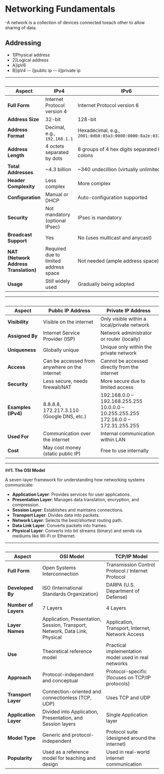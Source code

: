 # **Networking Fundamentals**
-A network is a collection of devices connected toeach other to allow sharing of data.

## **Addressing**
  - 1]Physical address
  - 2]Logical address
  -    A]ipV6
  -    B]ipV4
        --  i]public ip
        -- ii]private ip

---

##
| **Aspect**               | **IPv4**                                         | **IPv6**                                             |
|--------------------------|--------------------------------------------------|------------------------------------------------------|
| **Full Form**            | Internet Protocol version 4                      | Internet Protocol version 6                          |
| **Address Size**         | 32-bit                                           | 128-bit                                              |
| **Address Format**       | Decimal, e.g., `192.168.1.1`                     | Hexadecimal, e.g., `2001:0db8:85a3:0000:0000:8a2e:0370:7334` |
| **Address Length**       | 4 octets separated by dots                       | 8 groups of 4 hex digits separated by colons         |
| **Total Addresses**      | ~4.3 billion                                     | ~340 undecillion (virtually unlimited)              |
| **Header Complexity**    | Less complex                                     | More complex                                         |
| **Configuration**        | Manual or DHCP                                   | Auto-configuration supported                         |
| **Security**             | Not mandatory (optional IPsec)                   | IPsec is mandatory                                   |
| **Broadcast Support**    | Yes                                              | No (uses multicast and anycast)                      |
| **NAT (Network Address Translation)** | Required due to limited address space | Not needed (ample address space)                     |
| **Usage**                | Still widely used                                | Gradually being adopted                              |






---

##

| **Aspect**               | **Public IP Address**                                  | **Private IP Address**                                 |
|--------------------------|---------------------------------------------------------|---------------------------------------------------------|
| **Visibility**           | Visible on the internet                                 | Only visible within a local/private network             |
| **Assigned By**          | Internet Service Provider (ISP)                        | Network administrator or router (locally)               |
| **Uniqueness**           | Globally unique                                         | Unique only within the private network                  |
| **Access**               | Can be accessed from anywhere on the internet           | Cannot be accessed directly from the internet           |
| **Security**             | Less secure, needs firewall/NAT                         | More secure due to limited access                       |
| **Examples (IPv4)**      | 8.8.8.8, 172.217.3.110 (Google DNS, etc.)               | 192.168.0.0 – 192.168.255.255<br>10.0.0.0 – 10.255.255.255<br>172.16.0.0 – 172.31.255.255 |
| **Used For**             | Communication over the internet                         | Internal communication within LAN                       |
| **Cost**                 | May cost money (static public IP)                       | Free to use internally                                  |



---

##**1. The OSI Model**

A seven-layer framework for understanding how networking systems communicate:

* **Application Layer**: Provides services for user applications.
* **Presentation Layer**: Manages data translation, encryption, and compression.
* **Session Layer**: Establishes and maintains connections.
* **Transport Layer**: Divides data into packets.
* **Network Layer**: Selects the best/shortest routing path.
* **Data Link Layer**: Converts packets into frames.
* **Physical Layer**: Converts into bit streams (binary) and sends via mediums like Wi-Fi or Ethernet.

---

##
| **Aspect**                | **OSI Model**                                              | **TCP/IP Model**                                           |
|---------------------------|-------------------------------------------------------------|-------------------------------------------------------------|
| **Full Form**             | Open Systems Interconnection                                | Transmission Control Protocol / Internet Protocol           |
| **Developed By**          | ISO (International Standards Organization)                 | DARPA (U.S. Department of Defense)                          |
| **Number of Layers**      | 7 Layers                                                    | 4 Layers                                                    |
| **Layer Names**           | Application, Presentation, Session, Transport, Network, Data Link, Physical | Application, Transport, Internet, Network Access            |
| **Use**                   | Theoretical reference model                                 | Practical implementation model used in real networks        |
| **Approach**              | Protocol-independent and conceptual                         | Protocol-specific (focuses on TCP/IP protocols)             |
| **Transport Layer**       | Connection-oriented and connectionless (TCP, UDP)           | Uses TCP and UDP                                            |
| **Application Layer**     | Divided into Application, Presentation, and Session layers  | Single Application layer                                    |
| **Model Type**            | Generic and protocol-independent                            | Protocol suite (designed around the internet)               |
| **Popularity**            | Used as a reference model for teaching and design           | Used in real-world internet communication                   |
